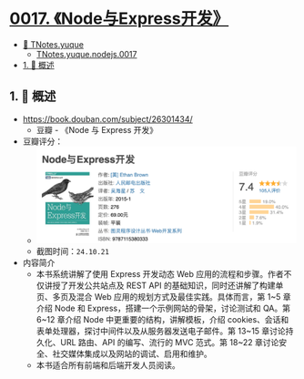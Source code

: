 # [0017. 《Node与Express开发》](https://github.com/tnotesjs/TNotes.nodejs/tree/main/notes/0017.%20%E3%80%8ANode%E4%B8%8EExpress%E5%BC%80%E5%8F%91%E3%80%8B)

<!-- region:toc -->

- [📂 TNotes.yuque](https://www.yuque.com/tdahuyou/tnotes.yuque/)
  - [TNotes.yuque.nodejs.0017](https://www.yuque.com/tdahuyou/tnotes.yuque/nodejs.0017)
- [1. 📝 概述](#1--概述)

<!-- endregion:toc -->

## 1. 📝 概述

- https://book.douban.com/subject/26301434/
  - 豆瓣 - 《Node 与 Express 开发》
- 豆瓣评分：
  - ![](./assets/2024-10-21-02-47-55.png)
  - 截图时间：`24.10.21`
- 内容简介
  - 本书系统讲解了使用 Express 开发动态 Web 应用的流程和步骤。作者不仅讲授了开发公共站点及 REST API 的基础知识，同时还讲解了构建单页、多页及混合 Web 应用的规划方式及最佳实践。具体而言，第 1~5 章介绍 Node 和 Express，搭建一个示例网站的骨架，讨论测试和 QA。第 6~12 章介绍 Node 中更重要的结构，讲解模板，介绍 cookies、会话和表单处理器，探讨中间件以及从服务器发送电子邮件。第 13~15 章讨论持久化、URL 路由、API 的编写、流行的 MVC 范式。第 18~22 章讨论安全、社交媒体集成以及网站的调试、启用和维护。
  - 本书适合所有前端和后端开发人员阅读。
